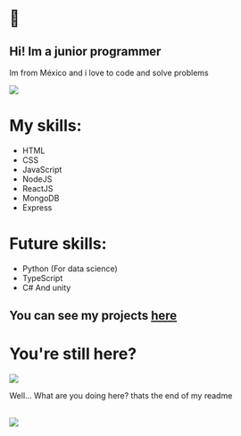 # 🌸

## Hi! Im a junior programmer
Im from México and i love to code and solve problems



<img src="https://i.pinimg.com/236x/b1/19/72/b1197234db7e624b8bc09974d003627b.jpg"> </img>

# My skills: 

<ul>

  <li>HTML</li>
  <li>CSS</li>
  <li>JavaScript</li>
  <li>NodeJS</li>
  <li>ReactJS</li>
  <li>MongoDB</li>
  <li>Express</li>
  
  
  
</ul>

# Future skills: 

<ul>
  <li>Python (For data science)</li>
  <li>TypeScript</li>
  <li>C# And unity</li>
</ul>

## You can see my projects <a href="https://github.com/picsacoder?tab=repositories">here</a>

# You're still here?



<img src="https://i.kym-cdn.com/photos/images/original/000/927/579/200.jpg"> </img> 

Well... What are you doing here? thats the end of my readme

<br>
<img src="https://media0.giphy.com/media/eWX7wvGmRQxzi/200.gif"> </img>

